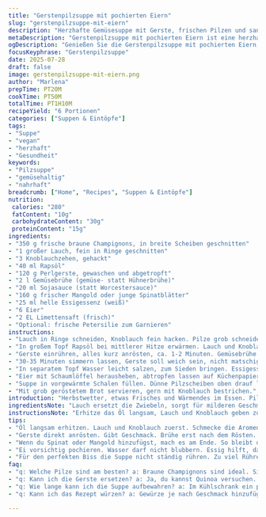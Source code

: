 ```yaml
---
title: "Gerstenpilzsuppe mit pochierten Eiern"
slug: "gerstenpilzsuppe-mit-eiern"
description: "Herzhafte Gemüsesuppe mit Gerste, frischen Pilzen und sanft pochierten Eiern. Angepasste Mengen, ungewöhnliche Zutaten für mehr Tiefe. Pilzsorte variiert, Räuchertofu statt Hühnerbrühe. Etwas Limettensaft für Frische. Kochzeiten leicht verändert für bessere Textur. Reich an Ballaststoffen und Proteinen. Vegan möglich durch veganen Würzstoff. Ohne Milchprodukte und Nüsse. Einfache Zubereitung trotz Feinheiten. Suppe sättigend, Pilze geben erdigen Geschmack. Ähnlich traditionellen Rezepten, aber moderner Twist. Perfekt für kältere Tage oder als nahrhafte Vorspeise. Viel Gemüse, gesunde Öle, weiche Textur. Würzig, mit leichter Säure. Frische Kräuter optional. Variabel mit saisonalem Gemüse."
metaDescription: "Gerstenpilzsuppe mit pochierten Eiern ist eine herzhafte und nahrhafte Suppe für kältere Tage. Mit viel Gemüse und frischen Aromen."
ogDescription: "Genießen Sie die Gerstenpilzsuppe mit pochierten Eiern, die gesunde Aromen und Pracht bieten. Perfekt für jeden Anlass und wärmend."
focusKeyphrase: "Gerstenpilzsuppe"
date: 2025-07-28
draft: false
image: gerstenpilzsuppe-mit-eiern.png
author: "Marlena"
prepTime: PT20M
cookTime: PT50M
totalTime: PT1H10M
recipeYield: "6 Portionen"
categories: ["Suppen & Eintöpfe"]
tags:
- "Suppe"
- "vegan"
- "herzhaft"
- "Gesundheit"
keywords:
- "Pilzsuppe"
- "gemüsehaltig"
- "nahrhaft"
breadcrumb: ["Home", "Recipes", "Suppen & Eintöpfe"]
nutrition: 
 calories: "280"
 fatContent: "10g"
 carbohydrateContent: "30g"
 proteinContent: "15g"
ingredients:
- "350 g frische braune Champignons, in breite Scheiben geschnitten"
- "1 großer Lauch, fein in Ringe geschnitten"
- "3 Knoblauchzehen, gehackt"
- "40 ml Rapsöl"
- "120 g Perlgerste, gewaschen und abgetropft"
- "2 l Gemüsebrühe (gemüse- statt Hühnerbrühe)"
- "20 ml Sojasauce (statt Worcestersauce)"
- "160 g frischer Mangold oder junge Spinatblätter"
- "25 ml helle Essigessenz (weiß)"
- "6 Eier"
- "2 EL Limettensaft (frisch)"
- "Optional: frische Petersilie zum Garnieren"
instructions:
- "Lauch in Ringe schneiden, Knoblauch fein hacken. Pilze grob schneiden, dabei 300 g für die Suppe bereitstellen. Restliche Pilze mit Mandoline hauchdünn schneiden, für später."
- "In großem Topf Rapsöl bei mittlerer Hitze erwärmen. Lauch und Knoblauch darin sanft anschwitzen, nicht braun werden lassen. Dann Pilze zugeben, köcheln bis sie leicht Farbe nehmen, etwa 7-9 Minuten."
- "Gerste einrühren, alles kurz anrösten, ca. 1-2 Minuten. Gemüsebrühe und Sojasauce hinzufügen. Aufkochen, dann Hitze reduzieren."
- "30-35 Minuten simmern lassen, Gerste soll weich sein, nicht matschig. Kurz vor Ende Mangold oder Spinat unterrühren, dünsten bis er welkt. Mit Limettensaft abschmecken, ggf. salzen und pfeffern."
- "In separatem Topf Wasser leicht salzen, zum Sieden bringen. Essigessenz zugeben. Eier einzeln in kleine Schale aufschlagen und vorsichtig ins Wasser gleiten lassen, nacheinander. Je nach Vorliebe 3-4 Minuten pochieren. Gelbe sollten noch flüssig sein."
- "Eier mit Schaumlöffel herausheben, abtropfen lassen auf Küchenpapier."
- "Suppe in vorgewärmte Schalen füllen. Dünne Pilzscheiben oben drauf legen. Pochiertes Ei mittig platzieren. Nach Wunsch mit frisch gehackter Petersilie bestreuen."
- "Mit grob geröstetem Brot servieren, gern mit Knoblauch bestrichen."
introduction: "Herbstwetter, etwas Frisches und Wärmendes im Essen. Pilze, Gerste, ein bisschen grün. Die Eier oben drauf, noch weich und saftig. So wird aus einfacher Suppe was Besonderes. Kein Schnickschnack. Keine Milch, keine Nüsse. Nur was Tomaten, Lauch und Knofi vorbereiten. Ein Hauch Limette, keine süße Beigabe, nur Frische. Räuchertofu im Gemüsefond lässt Suppe sämiger wirken. Die Würze? Sojasoße statt Worcestershire - mehr Umami, andere Nuance. Pochiertes Ei sorgt für cremige Tiefe. Nicht zu lange kochen, sonst matscht Gerste. Das ist die Kunst. Frische Kräuter, wer will. Brot dazu? Unbedingt. Einfaches Gericht, anders, aber vertraut. Damit fängt man Freunde."
ingredientsNote: "Lauch ersetzt die Zwiebeln, sorgt für milderen Geschmack, durch längeres sanftes Kochen entfalten sich die Süße und sanfte Schärfe. Die Pilze sind braun statt weiß, intensiver im Aroma. Essigessenz ersetzt weißen Weinessig, bringt mehr Säure, darum die Limette, die das ausbalanciert. Statt Hühnerbrühe Gemüsebrühe, kräftig, oft mit Räuchertofu gegen Umami ergänzt. Gerste bleibt drin, gut für Textur und Biss. Sojasauce statt Worcestershiresause verändern das Profil, geben herzhafte Tiefe. Die Eier pochieren muss schnell gehen, Frische ist entscheidend. Zum Schneiden der Pilze dient die Mandoline für feine Scheibchen, bringt Textur zusätzlich. Frischer Mangold oder junge Spinatblätter statt Babysalatblätter, saisonaler, regional."
instructionsNote: "Erhitze das Öl langsam, Lauch und Knoblauch geben zuerst Aromen frei. Pilze erst später, damit sie nicht zu nass werden. Kurz anbraten, bis sie leicht gebräunt sind. Gerste direkt rösten für mehr Geschmack, dann Brühe aufgießen und länger köcheln bis weich. Nicht mehr rühren, sonst matscht die Gerste. Den grünen Anteil ganz zuletzt rein, nur kurz, damit er Farbe und Biss behält. Eier vorsichtig öffnen, Wasser darf nicht blubbern, milde Hitze ist wichtig. Essig verhindert das Verkleben der Eiweiße. Beim Herausheben kurz auf Küchenpapier abtropfen, sonst wird die Suppe ölig. Mit den hauchdünnen Pilzscheibchen geben sie knackige Frische. Nicht würzen zu stark vorher, Am Ende abschmecken. Frischer Pfeffer oben drauf macht’s lebendig. Suppe heiß servieren, Brot dazu. Fertig."
tips:
- "Öl langsam erhitzen. Lauch und Knoblauch zuerst. Schmecke die Aromen beim Dünsten gut ab. Pilze erst später. Sonst wird es zu wässrig. Ältere Pilze sind intensiver. Champignons sind ideal. Pochierte Eier bringen Cremigkeit."
- "Gerste direkt anrösten. Gibt Geschmack. Brühe erst nach dem Rösten. Achte auf die Kochzeit. Gerste soll weich, aber nicht zerfallen. Bringe die Brühe erst auf, wenn du die Pilze fast fertig hast. Das Timing ist wichtig."
- "Wenn du Spinat oder Mangold hinzufügst, mach es am Ende. So bleibt die Farbe grün. Petersilie bringen Frische. Verwende Limettensaft für eine einfache Säurebalance. Alternative ist Zitronensaft, aber Limette ist feiner. Musst auch mit Gewürzen aufpassen."
- "Ei vorsichtig pochieren. Wasser darf nicht blubbern. Essig hilft, dass die Eiweiße nicht zerfließen. Dann die Eier nacheinander rein. 3-4 Minuten aufpassen. Hol sie vorsichtig raus, abtropfen ist wichtig, sonst wird die Suppe ölig. Brot ist ein Muss für den Genuss."
- "Für den perfekten Biss die Suppe nicht ständig rühren. Zu viel Rühren, und die Gerste wird matschig. Einfach mal stehen lassen. Die Kräuter sind optional, aber sehr empfehlenswert. So bringst du Farbe ins Spiel. Und wie gesagt, Brot dabei ist wichtig. Sonst bleibt alles trocken."
faq:
- "q: Welche Pilze sind am besten? a: Braune Champignons sind ideal. Sie haben mehr Aroma. Frisch ist wichtig. Aber auch andere Sorten bringen alles. Varianten sind gut. Shiitake ist auch fein."
- "q: Kann ich die Gerste ersetzen? a: Ja, du kannst Quinoa versuchen. Das geht vielleicht schneller. Reis ist ebenfalls eine Option, aber das Kochen dauert länger. Am besten, Gerste bleibt für die Textur."
- "q: Wie lange kann ich die Suppe aufbewahren? a: Im Kühlschrank ein paar Tage. Luftdicht lagern. Einfrieren ist auch eine gute Möglichkeit. Aber dann kommt die Textur in Gefahr. Achte darauf, langsam aufzutauen."
- "q: Kann ich das Rezept würzen? a: Gewürze je nach Geschmack hinzufügen. Vor allem Pfeffer für mehr Tiefe. Aber lieber am Ende abschmecken. Lass Raum für Experimentieren. Das bringt Variation."

---
```


